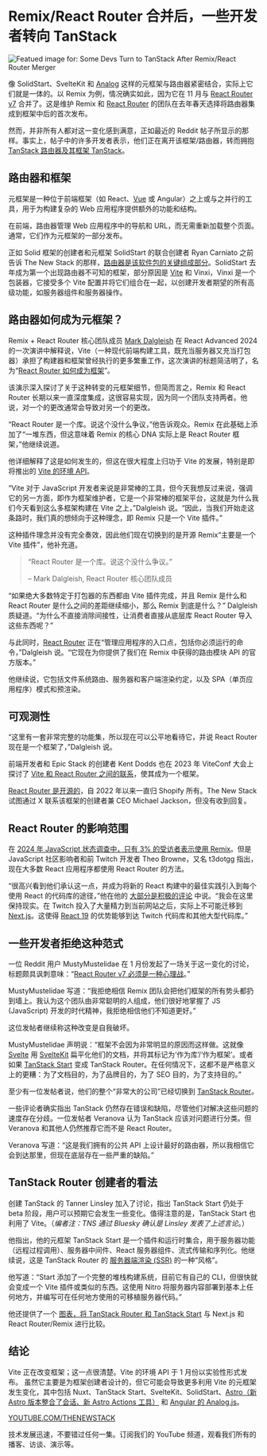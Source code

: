 # Remix/React Router 合并后，一些开发者转向 TanStack

![Featued image for: Some Devs Turn to TanStack After Remix/React Router Merger](https://cdn.thenewstack.io/media/2025/02/e7791ff0-remix-becomes-react-router-1024x683.jpg)

像 SolidStart、SvelteKit 和 [Analog](https://thenewstack.io/google-engineer-outlines-whats-next-for-angular/) 这样的元框架与路由器紧密结合，实际上它们就是一体的。以 Remix 为例，情况确实如此，因为它在 11 月与 [React Router v7](https://remix.run/blog/react-router-v7) 合并了。这是维护 Remix 和 [React Router](https://www.travis-ci.com/blog/react-router-demystified-a-developers-guide-to-efficient-routing/) 的团队在去年春天选择将路由器集成到框架中后的首次发布。

然而，并非所有人都对这一变化感到满意，正如最近的 Reddit 帖子所显示的那样。事实上，帖子中的许多开发者表示，他们正在离开该框架/路由器，转而拥抱 [TanStack 路由器及其框架 TanStack](https://thenewstack.io/tanstack-introduces-new-meta-framework-based-on-its-router/)。

## 路由器和框架

元框架是一种位于前端框架（如 React、[Vue](https://thenewstack.io/want-out-of-react-complexity-try-vues-progressive-framework/) 或 Angular）之上或与之并行的工具，用于为构建复杂的 Web 应用程序提供额外的功能和结构。

在前端，路由器管理 Web 应用程序中的导航和 URL，而无需重新加载整个页面。通常，它们作为元框架的一部分发布。

正如 Solid 框架的创建者和元框架 SolidStart 的联合创建者 Ryan Carniato 之前告诉 The New Stack 的那样，[路由器是该软件包的关键组成部分](https://thenewstack.io/how-js-meta-framework-solidstart-became-router-agnostic/)。SolidStart 去年成为第一个出现路由器不可知的框架，部分原因是 [Vite](https://thenewstack.io/vites-new-rust-based-javascript-bundler-available-in-beta/) 和 Vinxi，Vinxi 是一个包装器，它接受多个 Vite 配置并将它们组合在一起，以创建开发者期望的所有高级功能，如服务器组件和服务器操作。

## 路由器如何成为元框架？

Remix + React Router 核心团队成员 [Mark Dalgleish](https://github.com/markdalgleish) 在 React Advanced 2024 的一次演讲中解释说，Vite（一种现代前端构建工具，既充当服务器又充当打包器）承担了构建器和框架曾经执行的更多繁重工作，这次演讲的标题简洁明了，名为“[React Router 如何成为框架](https://www.youtube.com/watch?v=BKi4YwLaMBI)”。

该演示深入探讨了关于这种转变的元框架细节，但简而言之，Remix 和 React Router 长期以来一直深度集成，这很容易实现，因为同一个团队支持两者。他说，对一个的更改通常会导致对另一个的更改。

“React Router 是一个库。说这个没什么争议，”他告诉观众。Remix 在此基础上添加了“一堆东西，但这意味着 Remix 的核心 DNA 实际上是 React Router 框架，”他继续说道。

他详细解释了这是如何发生的，但这在很大程度上归功于 Vite 的发展，特别是即将推出的 [Vite 的环境 API](https://vite.dev/guide/api-environment)。

“Vite 对于 JavaScript 开发者来说是非常棒的工具，但今天我想反过来说，强调它的另一方面，即作为框架维护者，它是一个非常棒的框架平台，这就是为什么我们今天看到这么多框架构建在 Vite 之上，”Dalgleish 说。“因此，当我们开始走这条路时，我们真的想倾向于这种理念，即 Remix 只是一个 Vite 插件。”

这种插件理念并没有完全奏效，因此他们现在切换到的是开源 Remix“主要是一个 Vite 插件”，他补充道。

> “React Router 是一个库。说这个没什么争议。”
>
> – Mark Dalgleish, React Router 核心团队成员

“如果绝大多数特定于打包器的东西都由 Vite 插件完成，并且 Remix 是什么和 React Router 是什么之间的差距继续缩小，那么 Remix 到底是什么？” Dalgleish 质疑道。“为什么不直接消除间接性，让消费者直接从底层库 React Router 导入这些东西呢？”

与此同时，[React Router](https://remix.run/blog/merging-remix-and-react-router) 正在“管理应用程序的入口点，包括你必须运行的命令，”Dalgleish 说。“它现在为你提供了我们在 Remix 中获得的路由模块 API 的官方版本。”

他继续说，它包括文件系统路由、服务器和客户端渲染约定，以及 SPA（单页应用程序）模式和预渲染。

## 可观测性
“这里有一套非常完整的功能集，所以现在可以公平地看待它，并说 React Router 现在是一个框架了，”Dalgleish 说。

前端开发者和 Epic Stack 的创建者 Kent Dodds 也在 2023 年 ViteConf 大会上探讨了 [Vite 和 React Router 之间的联系](https://www.youtube.com/watch?v=rPjj6s7VPQM)，使其成为一个框架。

[React Router 是开源的](https://github.com/remix-run/react-router)，自 2022 年以来一直归 Shopify 所有。The New Stack 试图通过 X 联系该框架的创建者兼 CEO Michael Jackson，但没有收到回复。

## React Router 的影响范围

在 [2024 年 JavaScript 状态调查中，只有 3% 的受访者表示使用 Remix](https://2024.stateofjs.com/en-US/libraries/front-end-frameworks/)。但是 JavaScript 社区影响者和前 Twitch 开发者 Theo Browne，又名 t3dotgg 指出，现在大多数 React 应用程序都使用 React Router 的方法。

“很高兴看到他们承认这一点，并成为将新的 React 构建中的最佳实践引入到每个使用 React 的代码库的途径，”他在他的 [大部分是积极的评论](https://www.youtube.com/watch?v=5B1LScZtrb4) 中说。“我会在这里保持现实。在 Twitch 投入了大量精力到当前网站之后，实际上不可能迁移到 [Next.js](https://thenewstack.io/why-developers-should-give-next-js-app-router-another-chance/)。这使得 [React 19](https://thenewstack.io/react-19-change-angers-some-devs-vector-database-use-jumps/) 的优势能够到达 Twitch 代码库和其他大型代码库。”

## 一些开发者拒绝这种范式

一位 Reddit 用户 MustyMustelidae 在 1 月份发起了一场关于这一变化的讨论，标题颇具讽刺意味：“[React Router v7 必须是一种心理战](https://www.reddit.com/r/reactjs/comments/1iatblk/react_router_v7_has_to_be_a_psyop/)。”

MustyMustelidae 写道：“我拒绝相信 Remix 团队会把他们框架的所有势头都扔到墙上。我认为这个团队由非常聪明的人组成，他们很好地掌握了 JS (JavaScript) 开发的时代精神，我拒绝相信他们不知道更好。”

这位发帖者继续称这种改变是自我破坏。

MustyMustelidae 声明说：“框架不会因为非常明显的原因而这样做。这就像 [Svelte](https://thenewstack.io/youll-write-less-code-with-svelte-5-0-promises-rich-harris/) 用 [SvelteKit](https://thenewstack.io/dev-news-sveltekit-2-0-state-of-rust-survey-and-ai-on-apple/) 扁平化他们的文档，并将其标记为‘作为库’/‘作为框架’。或者如果 [TanStack Start](https://tanstack.com/start/latest) 变成 TanStack Router。在任何情况下，这都不是严格意义上的更糟：为了文档目的，为了品牌目的，为了 SEO 目的，为了支持目的。”

至少有一位发帖者说，他们的整个“非常大的公司”已经切换到 [TanStack Router](https://github.com/TanStack/router)。

一些评论者确实指出 TanStack 仍然存在错误和缺陷，尽管他们对解决这些问题的速度存在分歧。一位发帖者 Veranova 认为 TanStack 应该对问题进行分类。但 Veranova 和其他人仍然推荐它而不是 React Router。

Veranova 写道：“这是我们拥有的公共 API 上设计最好的路由器，所以我相信它会到达那里，但现在底层存在一些严重的缺陷。”

## TanStack Router 创建者的看法

创建 TanStack 的 Tanner Linsley 加入了讨论，指出 TanStack Start 仍处于 beta 阶段，用户可以预期它会发生一些变化。值得注意的是，TanStack Start 也利用了 Vite。（*编者注：TNS 通过 Bluesky 确认是 Linsley 发表了上述言论*。）

他指出，他的元框架 TanStack Start 是一个插件和运行时集合，用于服务器功能（远程过程调用）、服务器中间件、React 服务器组件、流式传输和序列化。他继续说，这是 TanStack Router 的 [服务器端渲染 (SSR)](https://thenewstack.io/how-to-build-a-server-side-react-app-using-vite-and-express/) 的一种“风格”。

他写道：“Start 添加了一个完整的堆栈构建系统，目前它有自己的 CLI，但很快就会变成一个 Vite 插件或类似的东西。这使用 Nitro 将服务器内容部署到基本上任何地方，并编写可在任何地方使用的可移植服务器代码。”

他还提供了一个 [图表，将 TanStack Router 和 TanStack Start](https://tanstack.com/router/latest/docs/framework/react/comparison) 与 Next.js 和 React Router/Remix 进行比较。

## 结论

Vite 正在改变框架；这一点很清楚。Vite 的环境 API 于 1 月份以实验性形式发布。
虽然它主要是为框架创建者设计的，但它可能会导致更多利用 Vite 的元框架发生变化，其中包括 Nuxt、TanStack Start、SvelteKit、SolidStart、[Astro（新 Astro 版本整合了会话、新 Astro Actions 工具）](https://thenewstack.io/new-astro-releases-incorporates-sessions-new-astro-actions-tools/) 和 [Angular 的 Analog.js](https://analogjs.org/)。

[YOUTUBE.COM/THENEWSTACK](https://youtube.com/thenewstack?sub_confirmation=1)

技术发展迅速，不要错过任何一集。订阅我们的 YouTube 频道，观看我们所有的播客、访谈、演示等。